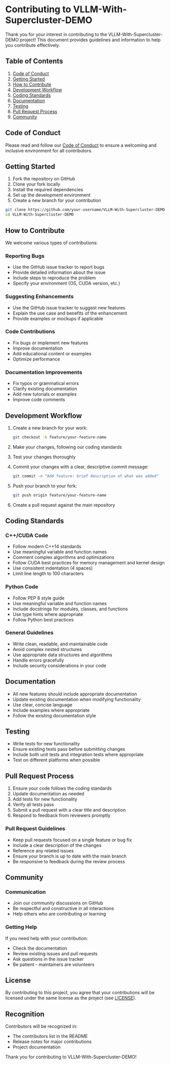 # Contributing to VLLM-With-Supercluster-DEMO

Thank you for your interest in contributing to the VLLM-With-Supercluster-DEMO project! This document provides guidelines and information to help you contribute effectively.

## Table of Contents

1. [Code of Conduct](#code-of-conduct)
2. [Getting Started](#getting-started)
3. [How to Contribute](#how-to-contribute)
4. [Development Workflow](#development-workflow)
5. [Coding Standards](#coding-standards)
6. [Documentation](#documentation)
7. [Testing](#testing)
8. [Pull Request Process](#pull-request-process)
9. [Community](#community)

## Code of Conduct

Please read and follow our [Code of Conduct](CODE_OF_CONDUCT.md) to ensure a welcoming and inclusive environment for all contributors.

## Getting Started

1. Fork the repository on GitHub
2. Clone your fork locally
3. Install the required dependencies
4. Set up the development environment
5. Create a new branch for your contribution

```bash
git clone https://github.com/your-username/VLLM-With-Supercluster-DEMO.git
cd VLLM-With-Supercluster-DEMO
```

## How to Contribute

We welcome various types of contributions:

### Reporting Bugs
- Use the GitHub issue tracker to report bugs
- Provide detailed information about the issue
- Include steps to reproduce the problem
- Specify your environment (OS, CUDA version, etc.)

### Suggesting Enhancements
- Use the GitHub issue tracker to suggest new features
- Explain the use case and benefits of the enhancement
- Provide examples or mockups if applicable

### Code Contributions
- Fix bugs or implement new features
- Improve documentation
- Add educational content or examples
- Optimize performance

### Documentation Improvements
- Fix typos or grammatical errors
- Clarify existing documentation
- Add new tutorials or examples
- Improve code comments

## Development Workflow

1. Create a new branch for your work:
   ```bash
   git checkout -b feature/your-feature-name
   ```

2. Make your changes, following our coding standards

3. Test your changes thoroughly

4. Commit your changes with a clear, descriptive commit message:
   ```bash
   git commit -m "Add feature: brief description of what was added"
   ```

5. Push your branch to your fork:
   ```bash
   git push origin feature/your-feature-name
   ```

6. Create a pull request against the main repository

## Coding Standards

### C++/CUDA Code
- Follow modern C++14 standards
- Use meaningful variable and function names
- Comment complex algorithms and optimizations
- Follow CUDA best practices for memory management and kernel design
- Use consistent indentation (4 spaces)
- Limit line length to 100 characters

### Python Code
- Follow PEP 8 style guide
- Use meaningful variable and function names
- Include docstrings for modules, classes, and functions
- Use type hints where appropriate
- Follow Python best practices

### General Guidelines
- Write clean, readable, and maintainable code
- Avoid complex nested structures
- Use appropriate data structures and algorithms
- Handle errors gracefully
- Include security considerations in your code

## Documentation

- All new features should include appropriate documentation
- Update existing documentation when modifying functionality
- Use clear, concise language
- Include examples where appropriate
- Follow the existing documentation style

## Testing

- Write tests for new functionality
- Ensure existing tests pass before submitting changes
- Include both unit tests and integration tests where appropriate
- Test on different platforms when possible

## Pull Request Process

1. Ensure your code follows the coding standards
2. Update documentation as needed
3. Add tests for new functionality
4. Verify all tests pass
5. Submit a pull request with a clear title and description
6. Respond to feedback from reviewers promptly

### Pull Request Guidelines

- Keep pull requests focused on a single feature or bug fix
- Include a clear description of the changes
- Reference any related issues
- Ensure your branch is up to date with the main branch
- Be responsive to feedback during the review process

## Community

### Communication

- Join our community discussions on GitHub
- Be respectful and constructive in all interactions
- Help others who are contributing or learning

### Getting Help

If you need help with your contribution:
- Check the documentation
- Review existing issues and pull requests
- Ask questions in the issue tracker
- Be patient - maintainers are volunteers

## License

By contributing to this project, you agree that your contributions will be licensed under the same license as the project (see [LICENSE](LICENSE)).

## Recognition

Contributors will be recognized in:
- The contributors list in the README
- Release notes for major contributions
- Project documentation

Thank you for contributing to VLLM-With-Supercluster-DEMO!